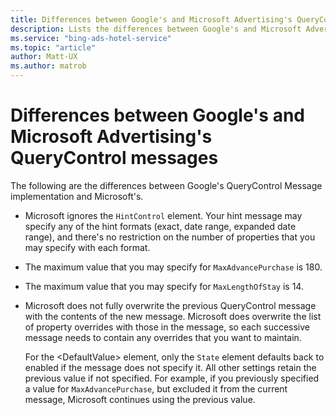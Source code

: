 ```yaml
---
title: Differences between Google's and Microsoft Advertising's QueryControl messages
description: Lists the differences between Google's and Microsoft Advertising's QueryControl messages
ms.service: "bing-ads-hotel-service"
ms.topic: "article"
author: Matt-UX
ms.author: matrob
---
```


# Differences between Google's and Microsoft Advertising's QueryControl messages

The following are the differences between Google's QueryControl Message implementation and Microsoft's.

- Microsoft ignores the `HintControl` element. Your hint message may specify any of the hint formats (exact, date range, expanded date range), and there's no restriction on the number of properties that you may specify with each format.   
  
- The maximum value that you may specify for `MaxAdvancePurchase` is 180.  
  
- The maximum value that you may specify for `MaxLengthOfStay` is 14.  
  
- Microsoft does not fully overwrite the previous QueryControl message with the contents of the new message. Microsoft does overwrite the list of property overrides with those in the message, so each successive message needs to contain any overrides that you want to maintain.  
  
  For the \<DefaultValue\> element, only the `State` element defaults back to enabled if the message does not specify it. All other settings retain the previous value if not specified. For example, if you previously specified a value for `MaxAdvancePurchase`, but excluded it from the current message, Microsoft continues using the previous value.
